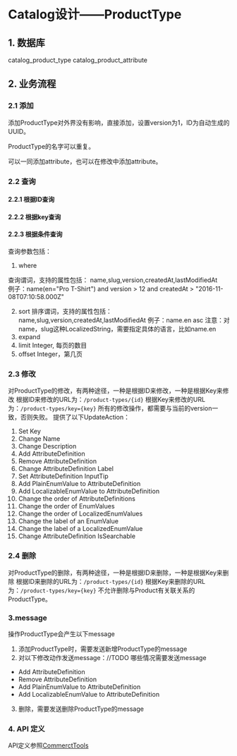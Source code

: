 # Catalog设计——ProductType

## 1. 数据库
catalog_product_type
catalog_product_attribute

## 2. 业务流程
### 2.1 添加
添加ProductType对外界没有影响，直接添加，设置version为1，ID为自动生成的UUID。

ProductType的名字可以重复。

可以一同添加attribute，也可以在修改中添加attribute。

### 2.2 查询
#### 2.2.1 根据ID查询
#### 2.2.2 根据key查询
#### 2.2.3 根据条件查询
查询参数包括：
1. where

  查询谓词，支持的属性包括：
  name,slug,version,createdAt,lastModifiedAt  
  例子：name(en="Pro T-Shirt") and version > 12 and createdAt > "2016-11-08T07:10:58.000Z"

2. sort
  排序谓词，支持的属性包括：
  name,slug,version,createdAt,lastModifiedAt
  例子：name.en asc
  注意：对name，slug这种LocalizedString，需要指定具体的语言，比如name.en
3. expand
4. limit
  Integer, 每页的数目
5. offset
  Integer，第几页

### 2.3 修改
对ProductType的修改，有两种途径，一种是根据ID来修改，一种是根据Key来修改
根据ID来修改的URL为：`/product-types/{id}`
根据Key来修改的URL为：`/product-types/key={key}`
所有的修改操作，都需要与当前的version一致，否则失败。
提供了以下UpdateAction：
1. Set Key
2. Change Name
3. Change Description
4. Add AttributeDefinition
5. Remove AttributeDefinition
6. Change AttributeDefinition Label
7. Set AttributeDefinition InputTip
8. Add PlainEnumValue to AttributeDefinition
9. Add LocalizableEnumValue to AttributeDefinition
10. Change the order of AttributeDefinitions
11. Change the order of EnumValues
12. Change the order of LocalizedEnumValues
13. Change the label of an EnumValue
14. Change the label of a LocalizedEnumValue
15. Change AttributeDefinition IsSearchable

### 2.4 删除
对ProductType的删除，有两种途径，一种是根据ID来删除，一种是根据Key来删除
根据ID来删除的URL为：`/product-types/{id}`
根据Key来删除的URL为：`/product-types/key={key}`
不允许删除与Product有关联关系的ProductType。

### 3.message
操作ProductType会产生以下message
1. 添加ProductType时，需要发送新增ProductType的message
2. 对以下修改动作发送message：//TODO 哪些情况需要发送message
  * Add AttributeDefinition
  * Remove AttributeDefinition
  * Add PlainEnumValue to AttributeDefinition
  * Add LocalizableEnumValue to AttributeDefinition
3. 删除，需要发送删除ProductType的message

### 4. API 定义
API定义参照[CommerctTools](https://dev.commercetools.com/http-api-projects-productTypes.html)